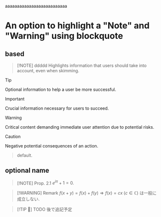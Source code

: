 aaaaaaaaaaaaaaaaaaaaaaaaaa

# An option to highlight a "Note" and "Warning" using blockquote

## based

> [!NOTE] ddddd
> Highlights information that users should take into account, even when skimming.

> [!TIP]
> Optional information to help a user be more successful.

> [!IMPORTANT]  
> Crucial information necessary for users to succeed.

> [!WARNING]  
> Critical content demanding immediate user attention due to potential risks.

> [!CAUTION]
> Negative potential consequences of an action.

> default.
> 

## optional name

> [!NOTE] Prop. 2.1
> $e^{i\pi} + 1 = 0.$ 

> [!WARNING] Remark
> $f(x+y) = f(x) + f(y) \Longrightarrow f(x) = cx\;(c\in\mathbb{C})$ は一般に成立しない.

> [!TIP 🌵] TODO
> 後で追記予定